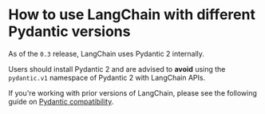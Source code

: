 # How to use LangChain with different Pydantic versions

As of the `0.3` release, LangChain uses Pydantic 2 internally. 

Users should install Pydantic 2 and are advised to **avoid** using the `pydantic.v1` namespace of Pydantic 2 with
LangChain APIs.

If you're working with prior versions of LangChain, please see the following guide
on [Pydantic compatibility](https://python.langchain.com/v0.2/docs/how_to/pydantic_compatibility).
